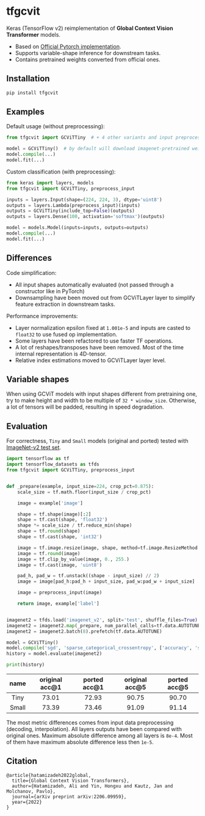 # tfgcvit

Keras (TensorFlow v2) reimplementation of **Global Context Vision Transformer** models.

+ Based on [Official Pytorch implementation](https://github.com/nvlabs/gcvit).
+ Supports variable-shape inference for downstream tasks.
+ Contains pretrained weights converted from official ones.

## Installation

```bash
pip install tfgcvit
```

## Examples

Default usage (without preprocessing):

```python
from tfgcvit import GCViTTiny  # + 4 other variants and input preprocessing

model = GCViTTiny()  # by default will download imagenet-pretrained weights
model.compile(...)
model.fit(...)
```

Custom classification (with preprocessing):

```python
from keras import layers, models
from tfgcvit import GCViTTiny, preprocess_input

inputs = layers.Input(shape=(224, 224, 3), dtype='uint8')
outputs = layers.Lambda(preprocess_input)(inputs)
outputs = GCViTTiny(include_top=False)(outputs)
outputs = layers.Dense(100, activation='softmax')(outputs)

model = models.Model(inputs=inputs, outputs=outputs)
model.compile(...)
model.fit(...)
```

## Differences

Code simplification:

- All input shapes automatically evaluated (not passed through a constructor like in PyTorch)
- Downsampling have been moved out from GCViTLayer layer to simplify feature extraction in downstream tasks.

Performance improvements:

- Layer normalization epsilon fixed at `1.001e-5` and inputs are casted to `float32` to use fused op implementation.
- Some layers have been refactored to use faster TF operations.
- A lot of reshapes/transposes have been removed. Most of the time internal representation is 4D-tensor.
- Relative index estimations moved to GCViTLayer layer level.

## Variable shapes

When using GCViT models with input shapes different from pretraining one, try to make height and width to be multiple
of `32 * window_size`. Otherwise, a lot of tensors will be padded, resulting in speed degradation.

## Evaluation

For correctness, `Tiny` and `Small` models (original and ported) tested
with [ImageNet-v2 test set](https://www.tensorflow.org/datasets/catalog/imagenet_v2).

```python
import tensorflow as tf
import tensorflow_datasets as tfds
from tfgcvit import GCViTTiny, preprocess_input


def _prepare(example, input_size=224, crop_pct=0.875):
    scale_size = tf.math.floor(input_size / crop_pct)

    image = example['image']

    shape = tf.shape(image)[:2]
    shape = tf.cast(shape, 'float32')
    shape *= scale_size / tf.reduce_min(shape)
    shape = tf.round(shape)
    shape = tf.cast(shape, 'int32')

    image = tf.image.resize(image, shape, method=tf.image.ResizeMethod.BICUBIC)
    image = tf.round(image)
    image = tf.clip_by_value(image, 0., 255.)
    image = tf.cast(image, 'uint8')

    pad_h, pad_w = tf.unstack((shape - input_size) // 2)
    image = image[pad_h:pad_h + input_size, pad_w:pad_w + input_size]

    image = preprocess_input(image)

    return image, example['label']


imagenet2 = tfds.load('imagenet_v2', split='test', shuffle_files=True)
imagenet2 = imagenet2.map(_prepare, num_parallel_calls=tf.data.AUTOTUNE)
imagenet2 = imagenet2.batch(8).prefetch(tf.data.AUTOTUNE)

model = GCViTTiny()
model.compile('sgd', 'sparse_categorical_crossentropy', ['accuracy', 'sparse_top_k_categorical_accuracy'])
history = model.evaluate(imagenet2)

print(history)
```

| name  | original acc@1 | ported acc@1 | original acc@5 | ported acc@5 |
|:-----:|:--------------:|:------------:|:--------------:|:------------:|
| Tiny  |     73.01      |    72.93     |     90.75      |    90.70     |
| Small |     73.39      |    73.46     |     91.09      |    91.14     |

The most metric differences comes from input data preprocessing (decoding, interpolation).
All layers outputs have been compared with original ones.
Maximum absolute difference among all layers is `8e-4`.
Most of them have maximum absolute difference less then `1e-5`.

## Citation

```
@article{hatamizadeh2022global,
  title={Global Context Vision Transformers},
  author={Hatamizadeh, Ali and Yin, Hongxu and Kautz, Jan and Molchanov, Pavlo},
  journal={arXiv preprint arXiv:2206.09959},
  year={2022}
}
```